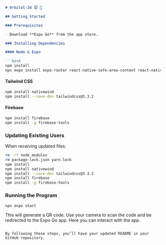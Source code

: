 ```markdown
# Orbital-24 🐭 🐹

## Getting Started

### Prerequisites

- Download **Expo Go** from the app store.

### Installing Dependencies

#### Node & Expo

```bash
npm install
npx expo install expo-router react-native-safe-area-context react-native-screens expo-linking expo-constants expo-status-bar
```

#### Tailwind CSS

```bash
npm install nativewind
npm install --save-dev tailwindcss@3.3.2
```

#### Firebase

```bash
npm install firebase
npm install -g firebase-tools
```

### Updating Existing Users

When receiving updated files:

```bash
rm -rf node_modules
rm package-lock.json yarn.lock
npm install
npm install nativewind
npm install --save-dev tailwindcss@3.3.2
npm install firebase
npm install -g firebase-tools
```

### Running the Program

```bash
npx expo start
```

This will generate a QR code. Use your camera to scan the code and be redirected to the Expo Go app. Here you can interact with the app.
```

By following these steps, you’ll have your updated README in your GitHub repository.
